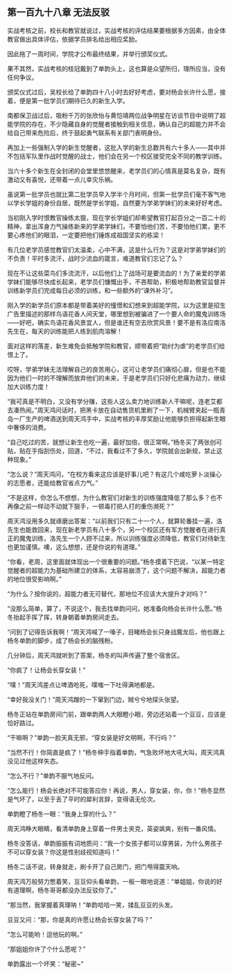 ## 第一百九十八章 无法反驳
实战考核之前，校长和教官就说过，实战考核的评估结果要根据多方因素，由全体教官做出具体评估，依据学员排名给出相应奖励。

因此拖了一周时间，学院才公布最终结果，并举行颁奖仪式。

果不其然，实战考核的桂冠戴到了单韵头上，这也算是众望所归，理所应当，没有任何争议。

颁奖仪式过后，吴校长给了单韵四十八小时去好好考虑，要对杨会长许什么愿，接着，便是第一批学员们期待已久的新生入学。

南都保卫战过后，吸粉千万的张欣怡与黄恺靖两位战争明星在访谈节目中说明了超能学院的存在，不少隐藏自身的觉醒者接触到相关信息，确认自己的超能力并不会给自己带来危险后，终于鼓起勇气联系有关部门表明身份。

再加上一些强制入学的新生觉醒者，这批入学的新生总数共有六十多人——其中并不包括军队里作战时觉醒的战士，他们会在另一个校区接受完全不同的教学训练。

当六十多个新生在全封闭的会堂里悠悠醒来，老学员们的心情真是莫名复杂，既有激动又有喜悦，还带着一点儿幸灾乐祸。

虽说第一批学员也就比第二批学员早入学半个月时间，但第一批学员们毫不客气地以学长学姐的身份自居，既然是学长学姐，自然要为学弟学妹们的未来好好考虑。

当初刚入学时恨教官操练太狠，现在学长学姐们却希望教官打起百分之一百二十的精神，拿出浑身力气操练新来的学弟学妹们，不要怕他们苦，不要怕他们累，更不要心疼他们的眼泪，一定要把他们锤炼成祖国坚实的栋梁！

有几位老学员感觉教官们太温柔，心中不满，这是什么行为？这是对学弟学妹们的不负责！平时多流汗，战时少流血的箴言，难道教官们忘记了么？

现在不让这些菜鸟们多流流汗，以后他们上了战场可是要流血的！为了亲爱的学弟学妹们能够尽快成长起来，老学员们慷慨出手，不吝帮助，积极地帮助教官监督并训练新学员们完成每日必须的训练，和一些额外的“课外补习”。

刚入学的新学员们原本都是带着美好的憧憬和幻想来到超能学院，以为这里是招生广告里描述的那样鸟语花香人间天堂，哪里想到被骗进了一个要人命的魔鬼训练场——好吧，确实鸟语花香风景宜人，但是谁还有空去欣赏风景！要不是有洛应南洛先生在，每天的训练能把人练到肌肉溶解！

面对这样的落差，新生难免会抵触学院和教官，顺带着把“助纣为虐”的老学员们给恨上了。

哎呀，学弟学妹无法理解自己的良苦用心，这可让老学员们痛彻心扉，但是也不能因为他们一时的不理解而放弃他们的未来，于是老学员们只好化悲痛为动力，继续加大训练力度！

“我可真是不明白，又没有学分赚，这些人这么卖力地训练新人干嘛呢，连老艾都去凑热闹。”周天鸿问话时，把黑卡放在自动售货机里刷了一下，机械臂夹起一瓶青岛一厂生产的啤酒送到周天鸿手中，实战考核的丰厚奖励让他能够负担得起新生眼中奢侈的消费。

“自己吃过的苦，就想让新生也吃一遍，最好加倍，很正常啊。”杨冬买了两张创可贴，贴在手指刮伤处，回道，“不过，我看过不了多久，学院就会出新规，禁止这种现象。”

“怎么说？”周天鸿问，“在校方看来这应该是好事儿吧？有这几个咸吃萝卜淡操心的志愿者，还能给教官省点力气。”

“不是这样，你怎么不想想，为什么教官们对新生的训练强度降低了那么多？也不再像之前一样动不动就下狠手，一顿毒打把人打的重伤濒死？”

周天鸿没用多久就琢磨出答案：“以前我们只有二十一个人，就算轮番挂一遍，洛先生也能救回来，现在新老学员有八十多个，另一个校区还有军方觉醒者在进行真正的魔鬼训练，洛先生一个人顾不过来，所以训练强度必须降低，教官们对待新生也更加谨慎。噢，这么想想，还是你说的有道理。”

“你看，老周，这里面就体现出一个很重要的问题。”杨冬摸着下巴说，“以某一特定觉醒者的超能力为基础所建立的体系，太容易崩溃了，这个问题不解决，超能力者的地位很受影响啊。”

“为什么？按你说的，超能力者无可替代，那地位不应该大大提升才对吗？”

“没那么简单，算了，不说这个，我去找单韵问问，她准备向杨会长许什么愿。”杨冬抬起手挥了挥，转身朝着单韵房间走去。

“问到了记得告诉我啊！”周天鸿喊了一嗓子，目睹杨会长只身战魔龙后，他也跟上杨冬单韵的脚步，成了杨会长的脑残粉。

几分钟后，周天鸿就听到了答案，杨冬的叫声传遍了整个宿舍区。

“你疯了！让杨会长穿女装！”

“噗！”周天鸿差点让啤酒呛死，噗嗤一下吐得满地都是。

“幸好我没关门！”周天鸿蹭的一下窜到门边，贼兮兮地探头张望。

杨冬正站在单韵房间门前，跟单韵两人大眼瞪小眼，旁边还站着一个豆豆，应该是恰好路过。

“干嘛啊？”单韵一脸天真无邪，“穿女装是好文明啊，不行吗？”

“当然不行！你简直是疯了！”杨冬伸手指着单韵，气急败坏地大吼大叫，周天鸿真没见过他这样失态。

“怎么不行？”单韵不服气地反问。

“怎么能行！杨会长绝对不可能答应你！再说，男人，穿女装，你，你！”杨冬显然是气坏了，以至于丢了平时的犀利言辞，变得语无伦次。

单韵瞪了杨冬一眼：“我身上穿的什么？”

周天鸿睁大眼睛，看清单韵身上穿着一件男士夹克，英姿飒爽，别有一番风情。

杨冬没答话，单韵振振有词地质问：“我一个女孩子都可以穿男装，为什么男孩子不可以穿女装？你这是性别歧视知道吗！”

杨冬二话不说，转身就走，刷卡开了自己房门，把门甩得震天响。

周天鸿万般努力憋着笑，豆豆仰头看单韵，一板一眼地说道：“单姐姐，你说的好有道理啊，杨冬哥哥都没办法反驳你了。”

“那当然，我掌握着真理呐！”单韵哈哈一笑，揉乱豆豆的头发。

豆豆又问：“那，你是真的许愿让杨会长穿女装了吗？”

“怎么可能哟！逗他玩的啊。”

“那姐姐你许了个什么愿呢？”

单韵露出一个坏笑：“秘密~”

